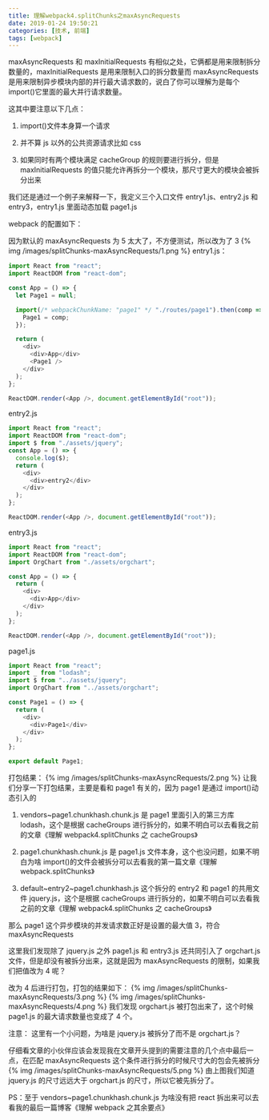 ```yaml
---
title: 理解webpack4.splitChunks之maxAsyncRequests
date: 2019-01-24 19:50:21
categories: [技术, 前端]
tags: [webpack]
---
```


maxAsyncRequests 和 maxInitialRequests 有相似之处，它俩都是用来限制拆分数量的，maxInitialRequests 是用来限制入口的拆分数量而 maxAsyncRequests 是用来限制异步模块内部的并行最大请求数的，说白了你可以理解为是每个 import()它里面的最大并行请求数量。

<!-- more -->

这其中要注意以下几点：

1. import()文件本身算一个请求

2. 并不算 js 以外的公共资源请求比如 css

3. 如果同时有两个模块满足 cacheGroup 的规则要进行拆分，但是 maxInitialRequests 的值只能允许再拆分一个模块，那尺寸更大的模块会被拆分出来

我们还是通过一个例子来解释一下，我定义三个入口文件 entry1.js、entry2.js 和 entry3，entry1.js 里面动态加载 page1.js

webpack 的配置如下：

因为默认的 maxAsyncRequests 为 5 太大了，不方便测试，所以改为了 3
{% img /images/splitChunks-maxAsyncRequests/1.png %}
entry1.js：

```javascript
import React from "react";
import ReactDOM from "react-dom";

const App = () => {
  let Page1 = null;

  import(/* webpackChunkName: "page1" */ "./routes/page1").then(comp => {
    Page1 = comp;
  });

  return (
    <div>
      <div>App</div>
      <Page1 />
    </div>
  );
};

ReactDOM.render(<App />, document.getElementById("root"));
```

entry2.js

```javascript
import React from "react";
import ReactDOM from "react-dom";
import $ from "./assets/jquery";
const App = () => {
  console.log($);
  return (
    <div>
      <div>entry2</div>
    </div>
  );
};

ReactDOM.render(<App />, document.getElementById("root"));
```

entry3.js

```javascript
import React from "react";
import ReactDOM from "react-dom";
import OrgChart from "./assets/orgchart";

const App = () => {
  return (
    <div>
      <div>App</div>
    </div>
  );
};

ReactDOM.render(<App />, document.getElementById("root"));
```

page1.js

```javascript
import React from "react";
import _ from "lodash";
import $ from "../assets/jquery";
import OrgChart from "../assets/orgchart";

const Page1 = () => {
  return (
    <div>
      <div>Page1</div>
    </div>
  );
};

export default Page1;
```

打包结果：
{% img /images/splitChunks-maxAsyncRequests/2.png %}
让我们分享一下打包结果，主要是看和 page1 有关的，因为 page1 是通过 import()动态引入的

1. vendors~page1.chunkhash.chunk.js 是 page1 里面引入的第三方库 lodash，这个是根据 cacheGroups 进行拆分的，如果不明白可以去看我之前的文章《理解 webpack4.splitChunks 之 cacheGroups》

2. page1.chunkhash.chunk.js 是 page1.js 文件本身，这个也没问题，如果不明白为啥 import()的文件会被拆分可以去看我的第一篇文章《理解 webpack.splitChunks》

3. default\~entry2~page1.chunkhash.js 这个拆分的 entry2 和 page1 的共用文件 jquery.js，这个是根据 cacheGroups 进行拆分的，如果不明白可以去看我之前的文章《理解 webpack4.splitChunks 之 cacheGroups》

那么 page1 这个异步模块的并发请求数正好是设置的最大值 3，符合 maxAsyncRequests

这里我们发现除了 jquery.js 之外 page1.js 和 entry3.js 还共同引入了 orgchart.js 文件，但是却没有被拆分出来，这就是因为 maxAsyncRequests 的限制，如果我们把值改为 4 呢？

改为 4 后进行打包，打包的结果如下：
{% img /images/splitChunks-maxAsyncRequests/3.png %}
{% img /images/splitChunks-maxAsyncRequests/4.png %}
我们发现 orgchart.js 被打包出来了，这个时候 page1.js 的最大请求数量也变成了 4 个。

注意： 这里有一个小问题，为啥是 jquery.js 被拆分了而不是 orgchart.js？

仔细看文章的小伙伴应该会发现我在文章开头提到的需要注意的几个点中最后一点，在匹配 maxAsyncRequests 这个条件进行拆分的时候尺寸大的包会先被拆分
{% img /images/splitChunks-maxAsyncRequests/5.png %}
由上图我们知道 jquery.js 的尺寸远远大于 orgchart.js 的尺寸，所以它被先拆分了。

PS：至于 vendors~page1.chunkhash.chunk.js 为啥没有把 react 拆出来可以去看我的最后一篇博客《理解 webpack 之其余要点》
